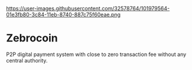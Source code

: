 
https://user-images.githubusercontent.com/32578764/101979564-01e3fb80-3c84-11eb-8740-887c75f60eae.png
# Zebrocoin
P2P digital payment system with close to zero transaction fee without any central authority.
